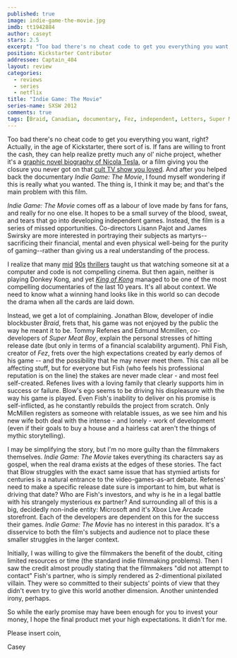 ```yaml
---
published: true
image: indie-game-the-movie.jpg
imdb: tt1942884
author: caseyt
stars: 2.5
excerpt: "Too bad there's no cheat code to get you everything you want, right? Actually, in the age of Kickstarter, there sort of is. If fans are willing to front the cash, they can help realize pretty much any ol' niche project, whether it's a graphic novel biography of Nicola Tesla, or a film giving you the closure you never got on that cult TV show you loved. And after you helped back the documentary _Indie Game: The Movie_, I found myself wondering if this is really what you wanted. The thing is, I think it may be; and that's the main problem with this film."
position: Kickstarter Contributor
addressee: Captain_404
layout: review
categories: 
  - reviews
  - series
  - netflix
title: "Indie Game: The Movie"
series-name: SXSW 2012
comments: true
tags: [Braid, Canadian, documentary, Fez, independent, Letters, Super Meat Boy, SXSW, video games]
---
```

Too bad there's no cheat code to get you everything you want, right? Actually, in the age of Kickstarter, there sort of is. If fans are willing to front the cash, they can help realize pretty much any ol' niche project, whether it's a [graphic novel biography of Nicola Tesla][1], or a film giving you the closure you never got on that [cult TV show you loved][2]. And after you helped back the documentary _Indie Game: The Movie_, I found myself wondering if this is really what you wanted. The thing is, I think it may be; and that's the main problem with this film.

   [1]: http://www.kickstarter.com/projects/1146648906/mind-afire-a-graphic-novel-biography-of-nikola-tes
   [2]: http://www.kickstarter.com/projects/559914737/the-veronica-mars-movie-project

_Indie Game: The Movie_ comes off as a labour of love made by fans for fans, and really for no one else. It hopes to be a small survey of the blood, sweat, and tears that go into developing independent games. Instead, the film is a series of missed opportunities. Co-directors Lisann Pajot and James Swirsky are more interested in portraying their subjects as martyrs--sacrificing their financial, mental and even physical well-being for the purity of gaming--rather than giving us a real understanding of the process.

I realize that many [mid][3] [90s][4] [thrillers][5] taught us that watching someone sit at a computer and code is not compelling cinema. But then again, neither is playing Donkey Kong, and yet _[King of Kong][6]_ managed to be one of the most compelling documentaries of the last 10 years. It's all about context. We need to know what a winning hand looks like in this world so can decode the drama when all the cards are laid down.

   [3]: http://www.imdb.com/title/tt0113957/
   [4]: http://www.imdb.com/title/tt0113243/
   [5]: http://www.imdb.com/title/tt0117060/
   [6]: http://www.imdb.com/title/tt0923752/

Instead, we get a lot of complaining. Jonathan Blow, developer of indie blockbuster _Braid_, frets that, his game was not enjoyed by the public the way he meant it to be. Tommy Refenes and Edmund Mcmillen, co-developers of _Super Meat Boy_, explain the personal stresses of hitting release date (but only in terms of a financial scalability argument). Phil Fish, creator of _Fez_, frets over the high expectations created by early demos of his game -- and the possibility that he may never meet them. This can all be affecting stuff, but for everyone but Fish (who feels his professional reputation is on the line) the stakes are never made clear - and most feel self-created. Refenes lives with a loving family that clearly supports him in success or failure. Blow's ego seems to be driving his displeasure with the way his game is played. Even Fish's inability to deliver on his promise is self-inflicted, as he constantly rebuilds the project from scratch. Only McMillen registers as someone with relatable issues, as we see him and his new wife both deal with the intense - and lonely - work of development (even if their goals to buy a house and a hairless cat aren't the things of mythic storytelling).

I may be simplifying the story, but I'm no more guilty than the filmmakers themselves. _Indie Game: The Movie_ takes everything its characters say as gospel, when the real drama exists at the edges of these stories. The fact that Blow struggles with the exact same issue that has stymied artists for centuries is a natural entrance to the video-games-as-art debate. Refenes' need to make a specific release date sure is important to him, but what is driving that date? Who are Fish's investors, and why is he in a legal battle with his strangely mysterious ex partner? And surrounding all of this is a big, decidedly non-indie entity: Microsoft and it's Xbox Live Arcade storefront. Each of the developers are dependent on this for the success their games. _Indie Game: The Movie_ has no interest in this paradox. It's a disservice to both the film's subjects and audience not to place these smaller struggles in the larger context.

Initially, I was willing to give the filmmakers the benefit of the doubt, citing limited resources or time (the standard indie filmmaking problems). Then I saw the credit almost proudly stating that the filmmakers "did not attempt to contact" Fish's partner, who is simply rendered as 2-dimentional pixilated villain. They were so committed to their subjects' points of view that they didn't even try to give this world another dimension. Another unintended irony, perhaps.

So while the early promise may have been enough for you to invest your money, I hope the final product met your high expectations. It didn't for me.

Please insert coin,

Casey